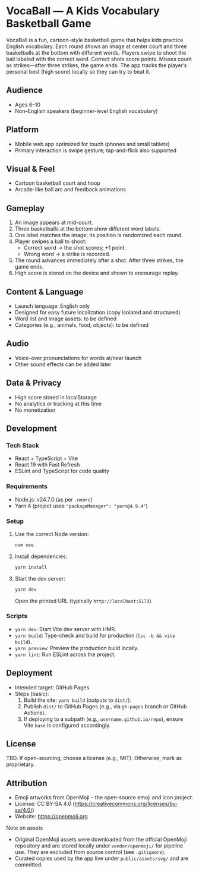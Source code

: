 # VocaBall — A Kids Vocabulary Basketball Game

VocaBall is a fun, cartoon-style basketball game that helps kids practice English vocabulary. Each round shows an image at center court and three basketballs at the bottom with different words. Players swipe to shoot the ball labeled with the correct word. Correct shots score points. Misses count as strikes—after three strikes, the game ends. The app tracks the player’s personal best (high score) locally so they can try to beat it.

## Audience

- Ages 6–10
- Non–English speakers (beginner-level English vocabulary)

## Platform

- Mobile web app optimized for touch (phones and small tablets)
- Primary interaction is swipe gesture; tap-and-flick also supported

## Visual & Feel

- Cartoon basketball court and hoop
- Arcade-like ball arc and feedback animations

## Gameplay

1. An image appears at mid-court.
2. Three basketballs at the bottom show different word labels.
3. One label matches the image; its position is randomized each round.
4. Player swipes a ball to shoot:
   - Correct word → the shot scores; +1 point.
   - Wrong word → a strike is recorded.
5. The round advances immediately after a shot. After three strikes, the game ends.
6. High score is stored on the device and shown to encourage replay.

## Content & Language

- Launch language: English only
- Designed for easy future localization (copy isolated and structured)
- Word list and image assets: to be defined
- Categories (e.g., animals, food, objects): to be defined

## Audio

- Voice-over pronunciations for words at/near launch
- Other sound effects can be added later

## Data & Privacy

- High score stored in localStorage
- No analytics or tracking at this time
- No monetization

## Development

### Tech Stack

- React + TypeScript + Vite
- React 19 with Fast Refresh
- ESLint and TypeScript for code quality

### Requirements

- Node.js: v24.7.0 (as per `.nvmrc`)
- Yarn 4 (project uses `"packageManager": "yarn@4.9.4"`)

### Setup

1. Use the correct Node version:
   ```bash
   nvm use
   ```
2. Install dependencies:
   ```bash
   yarn install
   ```
3. Start the dev server:
   ```bash
   yarn dev
   ```
   Open the printed URL (typically `http://localhost:5173`).

### Scripts

- `yarn dev`: Start Vite dev server with HMR.
- `yarn build`: Type-check and build for production (`tsc -b && vite build`).
- `yarn preview`: Preview the production build locally.
- `yarn lint`: Run ESLint across the project.

## Deployment

- Intended target: GitHub Pages
- Steps (basic):
  1. Build the site: `yarn build` (outputs to `dist/`).
  2. Publish `dist/` to GitHub Pages (e.g., via `gh-pages` branch or GitHub Actions).
  3. If deploying to a subpath (e.g., `username.github.io/repo`), ensure Vite `base` is configured accordingly.

## License

TBD. If open-sourcing, choose a license (e.g., MIT). Otherwise, mark as proprietary.

## Attribution

- Emoji artworks from OpenMoji – the open-source emoji and icon project.
- License: CC BY-SA 4.0 (https://creativecommons.org/licenses/by-sa/4.0/)
- Website: https://openmoji.org

Note on assets
- Original OpenMoji assets were downloaded from the official OpenMoji repository and are stored locally under `vendor/openmoji/` for pipeline use. They are excluded from source control (see `.gitignore`).
- Curated copies used by the app live under `public/assets/svg/` and are committed.
